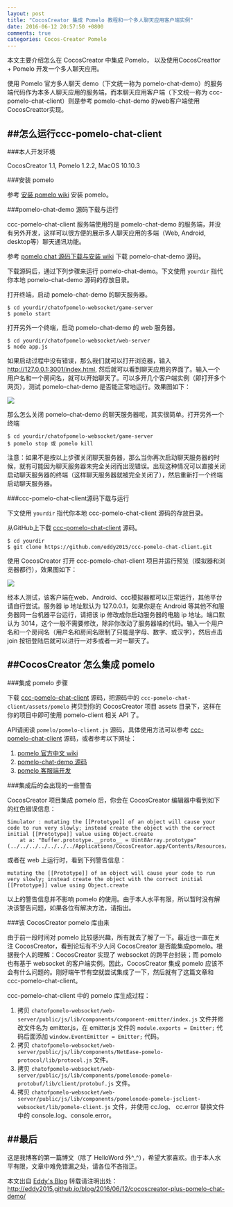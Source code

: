 ```yaml
---
layout: post
title: "CocosCreator 集成 Pomelo 教程和一个多人聊天应用客户端实例"
date: 2016-06-12 20:57:50 +0800
comments: true
categories: Cocos-Creator Pomelo
---
```

本文主要介绍怎么在 CocosCreator 中集成 Pomelo， 以及使用CocosCreattor + Pomelo 开发一个多人聊天应用。<!--more-->

使用 Pomelo 官方多人聊天 demo（下文统一称为 pomelo-chat-demo）的服务端代码作为本多人聊天应用的服务端，而本聊天应用客户端（下文统一称为 ccc-pomelo-chat-client）则是参考 pomelo-chat-demo 的web客户端使用CocosCreattor实现。

##怎么运行ccc-pomelo-chat-client
---

###本人开发环境

CocosCreator 1.1, Pomelo 1.2.2, MacOS 10.10.3

###安装 pomelo

参考 [安装 pomelo wiki](https://github.com/NetEase/pomelo/wiki/%E5%AE%89%E8%A3%85pomelo) 安装 pomelo。

###pomelo-chat-demo 源码下载与运行

ccc-pomelo-chat-client 服务端使用的是 pomelo-chat-demo 的服务端，并没有另外开发，这样可以很方便的展示多人聊天应用的多端（Web, Android, desktop等）聊天通讯功能。

参考 [pomelo chat 源码下载与安装 wiki](https://github.com/NetEase/pomelo/wiki/chat%E6%BA%90%E7%A0%81%E4%B8%8B%E8%BD%BD%E4%B8%8E%E5%AE%89%E8%A3%85) 下载 pomelo-chat-demo 源码。

下载源码后，通过下列步骤来运行 pomelo-chat-demo。下文使用 `yourdir` 指代你本地 pomelo-chat-demo 源码的存放目录。

打开终端，启动 pomelo-chat-demo 的聊天服务器。

	$ cd yourdir/chatofpomelo-websocket/game-server 
	$ pomelo start

打开另外一个终端，启动 pomelo-chat-demo 的 web 服务器。

	$ cd yourdir/chatofpomelo-websocket/web-server
	$ node app.js

如果启动过程中没有错误，那么我们就可以打开浏览器，输入 http://127.0.0.1:3001/index.html, 然后就可以看到聊天应用的界面了。输入一个用户名和一个房间名，就可以开始聊天了。可以多开几个客户端实例（即打开多个网页），测试 pomelo-chat-demo 是否能正常地运行。效果图如下：

![](http://o9sn2y8lr.bkt.clouddn.com/16-7-5/88275169.jpg)

那么怎么关闭 pomelo-chat-demo 的聊天服务器呢，其实很简单。打开另外一个终端

	$ cd yourdir/chatofpomelo-websocket/game-server 
	$ pomelo stop 或 pomelo kill

注意：如果不是按以上步骤关闭聊天服务器，那么当你再次启动聊天服务器的时候，就有可能因为聊天服务器未完全关闭而出现错误。出现这种情况可以直接关闭启动聊天服务器的终端（这样聊天服务器就被完全关闭了），然后重新打一个终端启动聊天服务器。

###ccc-pomelo-chat-client源码下载与运行

下文使用 `yourdir` 指代你本地 ccc-pomelo-chat-client 源码的存放目录。

从GitHub上下载 [ccc-pomelo-chat-client](https://github.com/eddy2015/ccc-pomelo-chat-client) 源码。

	$ cd yourdir
	$ git clone https://github.com/eddy2015/ccc-pomelo-chat-client.git

使用 CocosCreator 打开 ccc-pomelo-chat-client 项目并运行预览（模拟器和浏览器都行），效果图如下：

![](http://o9sn2y8lr.bkt.clouddn.com/16-7-5/92132623.jpg)

经本人测试，该客户端在web、Android、ccc模拟器都可以正常运行，其他平台请自行尝试。服务器 ip 地址默认为 127.0.0.1，如果你是在 Android 等其他不和服务器同一台机器平台运行，请把该 ip 修改成你启动服务器的电脑 ip 地址。端口默认为 3014，这个一般不需要修改，除非你改动了服务器端的代码。输入一个用户名和一个房间名（用户名和房间名限制了只能是字母、数字、或汉字），然后点击 join 按钮登陆后就可以进行一对多或者一对一聊天了。

##CocosCreator 怎么集成 pomelo
---

###集成 pomelo 步骤

下载 [ccc-pomelo-chat-client](https://github.com/eddy2015/ccc-pomelo-chat-client) 源码，把源码中的 `ccc-pomelo-chat-client/assets/pomelo` 拷贝到你的 CocosCreator 项目 assets 目录下，这样在你的项目中即可使用 pomelo-client 相关 API 了。

API请阅读 `pomelo/pomelo-client.js` 源码，具体使用方法可以参考 [ccc-pomelo-chat-client](https://github.com/eddy2015/ccc-pomelo-chat-client) 源码，或者参考以下网址：

1. [pomelo 官方中文 wiki](https://github.com/NetEase/pomelo/wiki/Home-in-Chinese)
2. [pomelo-chat-demo 源码](https://github.com/NetEase/pomelo/wiki/chat%E6%BA%90%E7%A0%81%E4%B8%8B%E8%BD%BD%E4%B8%8E%E5%AE%89%E8%A3%85)
3. [pomelo 客服端开发](https://github.com/NetEase/pomelo/wiki/pomelo%E5%AE%A2%E6%88%B7%E7%AB%AF%E5%BC%80%E5%8F%91#web%E7%AB%AFapi%E7%AE%80%E4%BB%8B)

###集成后的会出现的一些警告

CocosCreator 项目集成 pomelo 后，你会在 CocosCreator 编辑器中看到如下的红色错误信息：

```
Simulator : mutating the [[Prototype]] of an object will cause your code to run very slowly; instead create the object with the correct initial [[Prototype]] value using Object.create
    at a: "Buffer.prototype.__proto__ = Uint8Array.prototype" (../../../../../../../Applications/CocosCreator.app/Contents/Resources/app.asar/node_modules/buffer/index.js:153)
```
或者在 web 上运行时，看到下列警告信息：

```
mutating the [[Prototype]] of an object will cause your code to run very slowly; instead create the object with the correct initial [[Prototype]] value using Object.create
```
以上的警告信息并不影响 pomelo 的使用。由于本人水平有限，所以暂时没有解决该警告问题，如果各位有解决方法，请指出。

###该 CocosCreator pomelo 库由来

由于前一段时间对 pomelo 比较感兴趣，所有就去了解了一下。最近也一直在关注 CocosCreator，看到论坛有不少人问 CocosCreator 是否能集成pomelo。根据我个人的理解：CocosCreator 实现了 websocket 的跨平台封装；而 pomelo 也有基于 websocket 的客户端实例。因此，CocosCreator 集成 pomelo 应该不会有什么问题的。刚好端午节有空就尝试集成了一下，然后就有了这篇文章和 ccc-pomelo-chat-client。

ccc-pomelo-chat-client 中的 pomelo 库生成过程：

1. 拷贝 `chatofpomelo-websocket/web-server/public/js/lib/components/component-emitter/index.js` 文件并修改文件名为 emitter.js，在 emitter.js 文件的 `module.exports = Emitter;` 代码后面添加 `window.EventEmitter = Emitter;` 代码。
2. 拷贝 `chatofpomelo-websocket/web-server/public/js/lib/components/NetEase-pomelo-protocol/lib/protocol.js` 文件。
3. 拷贝 `chatofpomelo-websocket/web-server/public/js/lib/components/pomelonode-pomelo-protobuf/lib/client/protobuf.js` 文件。
4. 拷贝 `chatofpomelo-websocket/web-server/public/js/lib/components/pomelonode-pomelo-jsclient-websocket/lib/pomelo-client.js` 文件，并使用 cc.log、 cc.error 替换文件中的 console.log、console.error。

##最后
---
这是我博客的第一篇博文（除了 HelloWord 外^_^），希望大家喜欢。由于本人水平有限，文章中难免错漏之处，请各位不吝指正。

本文出自 [Eddy's Blog](http://eddy2015.github.io/) 转载请注明出处：http://eddy2015.github.io/blog/2016/06/12/cocoscreator-plus-pomelo-chat-demo/

